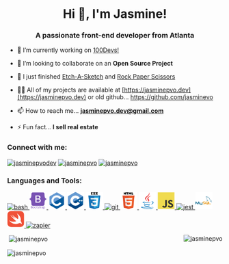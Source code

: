 <h1 align="center">Hi 👋, I'm Jasmine!</h1>
<h3 align="center">A passionate front-end developer from Atlanta</h3>
<!---
<p align="left"> <img src="https://komarev.com/ghpvc/?username=jasminepvo&label=Profile%20views&color=0e75b6&style=flat" alt="jasminepvo" /> </p>

<p align="left"> <a href="https://github.com/ryo-ma/github-profile-trophy"><img src="https://github-profile-trophy.vercel.app/?username=jasminepvo" alt="jasminepvo" /></a> </p>
--->

- 🌱 I’m currently working on [100Devs!](https://github.com/jasminepvo/100devs)

- 👯 I’m looking to collaborate on an **Open Source Project**

- 🤝 I just finished [Etch-A-Sketch](https://github.com/jasminepvo/etch-a-sketch) and [Rock Paper Scissors](https://jasminepvo.github.io/rock-paper-scissors/)

- 👨‍💻 All of my projects are available at [https://jasminepvo.dev](https://jasminepvo.dev) or old github... https://github.com/jasminevo

- 📫 How to reach me... **jasminepvo.dev@gmail.com**

- ⚡ Fun fact... **I sell real estate**

<h3 align="left">Connect with me:</h3>
<p align="left">
<a href="https://twitter.com/jasminepvodev" target="blank"><img align="center" src="https://raw.githubusercontent.com/rahuldkjain/github-profile-readme-generator/master/src/images/icons/Social/twitter.svg" alt="jasminepvodev" height="30" width="40" /></a>
<a href="https://linkedin.com/in/jasminepvo" target="blank"><img align="center" src="https://raw.githubusercontent.com/rahuldkjain/github-profile-readme-generator/master/src/images/icons/Social/linked-in-alt.svg" alt="jasminepvo" height="30" width="40" /></a>
<a href="https://instagram.com/jasminepvo" target="blank"><img align="center" src="https://raw.githubusercontent.com/rahuldkjain/github-profile-readme-generator/master/src/images/icons/Social/instagram.svg" alt="jasminepvo" height="30" width="40" /></a>
</p>

<h3 align="left">Languages and Tools:</h3>
<p align="left"> <a href="https://www.gnu.org/software/bash/" target="_blank" rel="noreferrer"> <img src="https://www.vectorlogo.zone/logos/gnu_bash/gnu_bash-icon.svg" alt="bash" width="40" height="40"/> </a> <a href="https://getbootstrap.com" target="_blank" rel="noreferrer"> <img src="https://raw.githubusercontent.com/devicons/devicon/master/icons/bootstrap/bootstrap-plain-wordmark.svg" alt="bootstrap" width="40" height="40"/> </a> <a href="https://www.cprogramming.com/" target="_blank" rel="noreferrer"> <img src="https://raw.githubusercontent.com/devicons/devicon/master/icons/c/c-original.svg" alt="c" width="40" height="40"/> </a> <a href="https://www.w3schools.com/cpp/" target="_blank" rel="noreferrer"> <img src="https://raw.githubusercontent.com/devicons/devicon/master/icons/cplusplus/cplusplus-original.svg" alt="cplusplus" width="40" height="40"/> </a> <a href="https://www.w3schools.com/css/" target="_blank" rel="noreferrer"> <img src="https://raw.githubusercontent.com/devicons/devicon/master/icons/css3/css3-original-wordmark.svg" alt="css3" width="40" height="40"/> </a> <a href="https://git-scm.com/" target="_blank" rel="noreferrer"> <img src="https://www.vectorlogo.zone/logos/git-scm/git-scm-icon.svg" alt="git" width="40" height="40"/> </a> <a href="https://www.w3.org/html/" target="_blank" rel="noreferrer"> <img src="https://raw.githubusercontent.com/devicons/devicon/master/icons/html5/html5-original-wordmark.svg" alt="html5" width="40" height="40"/> </a> <a href="https://www.java.com" target="_blank" rel="noreferrer"> <img src="https://raw.githubusercontent.com/devicons/devicon/master/icons/java/java-original.svg" alt="java" width="40" height="40"/> </a> <a href="https://developer.mozilla.org/en-US/docs/Web/JavaScript" target="_blank" rel="noreferrer"> <img src="https://raw.githubusercontent.com/devicons/devicon/master/icons/javascript/javascript-original.svg" alt="javascript" width="40" height="40"/> </a> <a href="https://jestjs.io" target="_blank" rel="noreferrer"> <img src="https://www.vectorlogo.zone/logos/jestjsio/jestjsio-icon.svg" alt="jest" width="40" height="40"/> </a> <a href="https://www.mysql.com/" target="_blank" rel="noreferrer"> <img src="https://raw.githubusercontent.com/devicons/devicon/master/icons/mysql/mysql-original-wordmark.svg" alt="mysql" width="40" height="40"/> </a> <a href="https://developer.apple.com/swift/" target="_blank" rel="noreferrer"> <img src="https://raw.githubusercontent.com/devicons/devicon/master/icons/swift/swift-original.svg" alt="swift" width="40" height="40"/> </a> <a href="https://zapier.com" target="_blank" rel="noreferrer"> <img src="https://www.vectorlogo.zone/logos/zapier/zapier-icon.svg" alt="zapier" width="40" height="40"/> </a> </p>

<p><img align="right" src="https://github-readme-stats.vercel.app/api/top-langs?username=jasminepvo&show_icons=true&locale=en&layout=compact" alt="jasminepvo" /></p>

<p>&nbsp;<img align="center" src="https://github-readme-stats.vercel.app/api?username=jasminepvo&show_icons=true&locale=en" alt="jasminepvo" /></p>

<p><img align="center" src="https://github-readme-streak-stats.herokuapp.com/?user=jasminepvo&" alt="jasminepvo" /></p>
